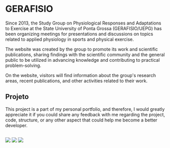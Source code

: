 # GERAFISIO

Since 2013, the Study Group on Physiological Responses and Adaptations to Exercise at the State University of Ponta Grossa (GERAFISIO/UEPG) has been organizing meetings for presentations and discussions on topics related to applied physiology in sports and physical exercise.

The website was created by the group to promote its work and scientific publications, sharing findings with the scientific community and the general public to be utilized in advancing knowledge and contributing to practical problem-solving.

On the website, visitors will find information about the group's research areas, recent publications, and other activities related to their work.

## Projeto

This project is a part of my personal portfolio, and therefore, I would greatly appreciate it if you could share any feedback with me regarding the project, code, structure, or any other aspect that could help me become a better developer.

##

<a href="https://instagram.com/edherl" target="_blank"><img src="https://img.shields.io/badge/-Instagram-%23E4405F?style=for-the-badge&logo=instagram&logoColor=white" target="_blank"></a>
<a href = "mailto:antunes.edher@gmail.com"><img src="https://img.shields.io/badge/-Gmail-%23333?style=for-the-badge&logo=gmail&logoColor=white" target="_blank"></a>
<a href="https://www.linkedin.com/in/antunes-edher" target="_blank"><img src="https://img.shields.io/badge/-LinkedIn-%230077B5?style=for-the-badge&logo=linkedin&logoColor=white" target="_blank"></a>
